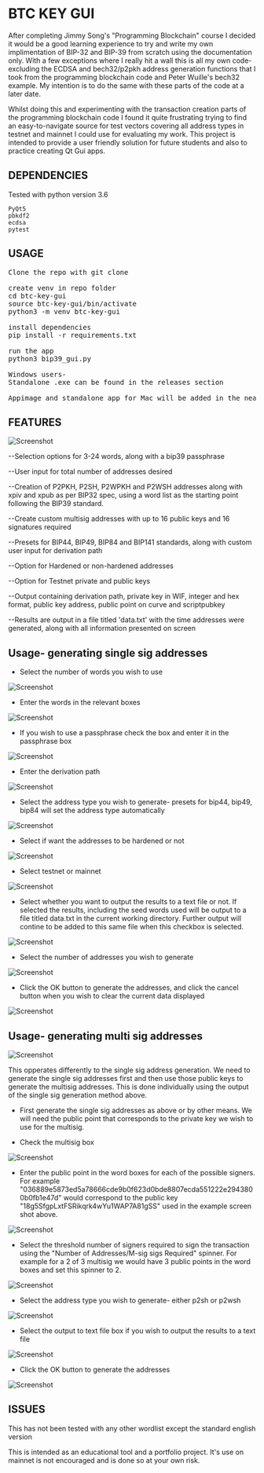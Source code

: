 # BTC KEY GUI

After completing Jimmy Song's "Programming Blockchain" course I decided it would be a good learning experience to try and write my own implimentation of BIP-32 and BIP-39 from scratch using the documentation only.  With a few exceptions where I really hit a wall this is all my own code- excluding the ECDSA and bech32/p2pkh address generation functions that I took from the programming blockchain code and Peter Wuille's bech32 example.  My intention is to do the same with these parts of the code at a later date.

Whilst doing this and experimenting with the transaction creation parts of the programming blockchain code I found it quite frustrating trying to find an easy-to-navigate source for test vectors covering all address types in testnet and mainnet I could use for evaluating my work.  This project is intended to provide a user friendly solution for future students and also to practice creating Qt Gui apps. 

## DEPENDENCIES
Tested with python version 3.6

```
PyQt5
pbkdf2
ecdsa
pytest

```
## USAGE
<pre>
Clone the repo with git clone

create venv in repo folder
cd btc-key-gui
source btc-key-gui/bin/activate
python3 -m venv btc-key-gui

install dependencies
pip install -r requirements.txt

run the app
python3 bip39_gui.py

Windows users-
Standalone .exe can be found in the releases section

Appimage and standalone app for Mac will be added in the near future
</pre>


## FEATURES
![Screenshot](https://i.imgur.com/EUP7qHc.png)

--Selection options for 3-24 words, along with a bip39 passphrase

--User input for total number of addresses desired

--Creation of P2PKH, P2SH, P2WPKH and P2WSH addresses along with xpiv and xpub as per BIP32 spec, using a word list as the starting point following the BIP39 standard.

--Create custom multisig addresses with up to 16 public keys and 16 signatures required

--Presets for BIP44, BIP49, BIP84 and BIP141 standards, along with custom user input for derivation path

--Option for Hardened or non-hardened addresses

--Option for Testnet private and public keys

--Output containing derivation path, private key in WIF, integer and hex format, public key address, public point on curve and scriptpubkey

--Results are output in a file titled 'data.txt' with the time addresses were generated, along with all information presented on screen


## Usage- generating single sig addresses

* Select the number of words you wish to use

![Screenshot](https://i.imgur.com/QKtRMOh.png)

* Enter the words in the relevant boxes

![Screenshot](https://i.imgur.com/7xYZD1F.png)

* If you wish to use a passphrase check the box and enter it in the passphrase box

![Screenshot](https://i.imgur.com/Yh1c6K1.png)

* Enter the derivation path

![Screenshot](https://i.imgur.com/bOdS4oJ.png)

* Select the address type you wish to generate- presets for bip44, bip49, bip84 will set the address type automatically

![Screenshot](https://i.imgur.com/Q9WDulq.png)

* Select if want the addresses to be hardened or not

![Screenshot](https://i.imgur.com/M5prLGi.png)

* Select testnet or mainnet

![Screenshot](https://i.imgur.com/sOgmCGh.png)

* Select whether you want to output the results to a text file or not.  If selected the results, including the seed words used will be output to a file titled data.txt in the current working directory. Further output will contine to be added to this same file when this checkbox is selected.

![Screenshot](https://i.imgur.com/z85R8A8.png)

* Select the number of addresses you wish to generate

![Screenshot](https://imgur.com/KnkwYuw.png)

* Click the OK button to generate the addresses, and click the cancel button when you wish to clear the current data displayed

![Screenshot](https://imgur.com/UvKlAfT.png)



## Usage- generating multi sig addresses

![Screenshot](https://i.imgur.com/eTtq82U.png)

This opperates differently to the single sig address generation.  We need to generate the single sig addresses first and then use those public keys to generate the multisig addresses.  This is done individually using the output of the single sig generation method above.

* First generate the single sig addresses as above or by other means.  We will need the public point that corresponds to the private key we wish to use for the multisig.

* Check the multisig box

![Screenshot](https://imgur.com/Jj1MwJr.png)

* Enter the public point in the word boxes for each of the possible signers.  For example "036889e5873ed5a78666cde9b0f623d0bde8807ecda551222e2943800b0fb1e47d" would correspond to the public key "18g5SfgpLxtFSRikqrk4wYu1WAP7A81gSS" used in the example screen shot above.

![Screenshot](https://imgur.com/jpHTMrJ.png)

* Select the threshold number of signers required to sign the transaction using the "Number of Addresses/M-sig sigs Required" spinner.  For example for a 2 of 3 multisig we would have 3 public points in the word boxes and set this spinner to 2.

![Screenshot](https://imgur.com/KnkwYuw.png)

* Select the address type you wish to generate- either p2sh or p2wsh

![Screenshot](https://imgur.com/Q9WDulq.png)

* Select the output to text file box if you wish to output the results to a text file

![Screenshot](https://imgur.com/z85R8A8.png)


* Click the OK button to generate the addresses

![Screenshot](https://imgur.com/UvKlAfT.png)


## ISSUES

This has not been tested with any other wordlist except the standard english version

This is intended as an educational tool and a portfolio project.  It's use on mainnet is not encouraged and is done so at your own risk.

